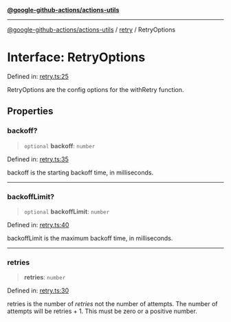 [**@google-github-actions/actions-utils**](../../README.md)

***

[@google-github-actions/actions-utils](../../modules.md) / [retry](../README.md) / RetryOptions

# Interface: RetryOptions

Defined in: [retry.ts:25](https://github.com/google-github-actions/actions-utils/blob/main/src/retry.ts#L25)

RetryOptions are the config options for the withRetry function.

## Properties

### backoff?

> `optional` **backoff**: `number`

Defined in: [retry.ts:35](https://github.com/google-github-actions/actions-utils/blob/main/src/retry.ts#L35)

backoff is the starting backoff time, in milliseconds.

***

### backoffLimit?

> `optional` **backoffLimit**: `number`

Defined in: [retry.ts:40](https://github.com/google-github-actions/actions-utils/blob/main/src/retry.ts#L40)

backoffLimit is the maximum backoff time, in milliseconds.

***

### retries

> **retries**: `number`

Defined in: [retry.ts:30](https://github.com/google-github-actions/actions-utils/blob/main/src/retry.ts#L30)

retries is the number of _retries_ not the number of attempts. The number
of attempts will be retries + 1. This must be zero or a positive number.
